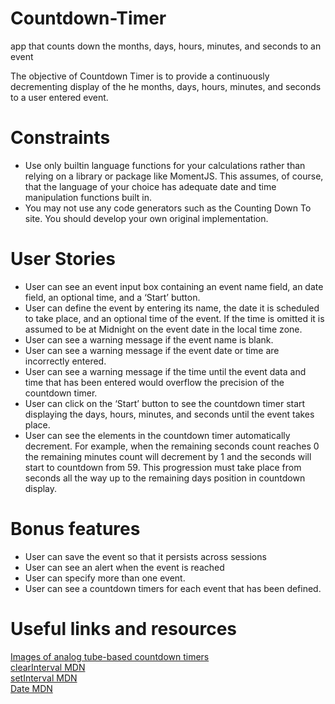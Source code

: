 # Countdown-Timer
 app that counts down the months, days, hours, minutes, and seconds to an event


The objective of Countdown Timer is to provide a continuously decrementing display of the he months, days, hours, minutes, and seconds to a user entered event.

# Constraints
- Use only builtin language functions for your calculations rather than relying on a library or package like MomentJS. This assumes, of course, that the language of your choice has adequate date and time manipulation functions built in.
- You may not use any code generators such as the Counting Down To site. You should develop your own original implementation.

# User Stories
- User can see an event input box containing an event name field, an date field, an optional time, and a ‘Start’ button.
- User can define the event by entering its name, the date it is scheduled to take place, and an optional time of the event. If the time is omitted it is assumed to be at Midnight on the event date in the local time zone.
- User can see a warning message if the event name is blank.
- User can see a warning message if the event date or time are incorrectly entered.
- User can see a warning message if the time until the event data and time that has been entered would overflow the precision of the countdown timer.
- User can click on the ‘Start’ button to see the countdown timer start displaying the days, hours, minutes, and seconds until the event takes place.
- User can see the elements in the countdown timer automatically decrement. For example, when the remaining seconds count reaches 0 the remaining minutes count will decrement by 1 and the seconds will start to countdown from 59. This progression must take place from seconds all the way up to the remaining days position in countdown display.

# Bonus features
- User can save the event so that it persists across sessions
- User can see an alert when the event is reached
- User can specify more than one event.
- User can see a countdown timers for each event that has been defined.

# Useful links and resources
[Images of analog tube-based countdown timers](https://nixieshop.com/)<br/>
[clearInterval MDN](https://developer.mozilla.org/en-US/docs/Web/API/WindowOrWorkerGlobalScope/clearInterval)<br/>
[setInterval MDN](https://developer.mozilla.org/en-US/docs/Web/API/WindowOrWorkerGlobalScope/setInterval)<br/>
[Date MDN](https://developer.mozilla.org/en-US/docs/Web/JavaScript/Reference/Global_Objects/Date)
